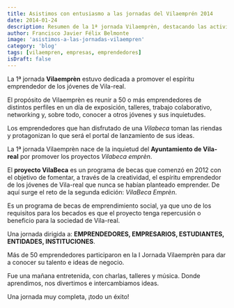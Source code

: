 ```yaml
---
title: Asistimos con entusiasmo a las jornadas del Vilaemprén 2014
date: 2014-01-24
description: Resumen de la 1ª jornada Vilaemprèn, destacando las actividades, el espíritu emprendedor y las oportunidades de networking para jóvenes de Vila-real.
author: Francisco Javier Félix Belmonte
image: 'asistimos-a-las-jornadas-vilaempren'
category: 'blog'
tags: [vilaempren, empresas, emprendedores]
isDraft: false
---
```


La 1ª jornada **Vilaemprèn** estuvo dedicada a promover el espíritu emprendedor de los jóvenes de Vila-real.

El propósito de Vilaemprèn es reunir a 50 o más emprendedores de distintos perfiles en un día de exposición, talleres, trabajo colaborativo, networking y, sobre todo, conocer a otros jóvenes y sus inquietudes.

Los emprendedores que han disfrutado de una *Vilabeca* toman las riendas y protagonizan lo que será el portal de lanzamiento de sus ideas.

La 1ª jornada Vilaemprèn nace de la inquietud del **Ayuntamiento de Vila-real** por promover los proyectos *Vilabeca emprèn*.

El **proyecto VilaBeca** es un programa de becas que comenzó en 2012 con el objetivo de fomentar, a través de la creatividad, el espíritu emprendedor de los jóvenes de Vila-real que nunca se habían planteado emprender. De aquí surge el reto de la segunda edición: *VilaBeca Emprèn*.

Es un programa de becas de emprendimiento social, ya que uno de los requisitos para los becados es que el proyecto tenga repercusión o beneficio para la sociedad de Vila-real.

Una jornada dirigida a: **EMPRENDEDORES, EMPRESARIOS, ESTUDIANTES, ENTIDADES, INSTITUCIONES**.

Más de 50 emprendedores participaron en la I Jornada Vilaemprèn para dar a conocer su talento e ideas de negocio.

Fue una mañana entretenida, con charlas, talleres y música. Donde aprendimos, nos divertimos e intercambiamos ideas.

Una jornada muy completa, ¡todo un éxito!
